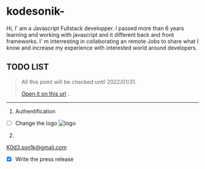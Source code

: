 # kodesonik-
Hi, I' am a Javascript Fullstack developper. I passed more than 6 years learning and working with javascript and it different back and front frameworks.
I' m interresting in collaborating an remote Jobs to share what I know and increase my experience with interested world around developers.
## TODO LIST

> All this point  will be checked until 2022/01/31.
>
> [Open it on this url](http://localhost:4200) .

***

1. Authentification

- [ ] Change the logo ![logo](https://repository-images.githubusercontent.com/24195339/87018c00-694b-11e9-8b5f-c34826306d36)

2. 


<K0d3.son1k@gmail.com>
- [x] Write the press release
